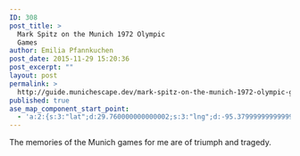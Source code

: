 ```yaml
---
ID: 308
post_title: >
  Mark Spitz on the Munich 1972 Olympic
  Games
author: Emilia Pfannkuchen
post_date: 2015-11-29 15:20:36
post_excerpt: ""
layout: post
permalink: >
  http://guide.munichescape.dev/mark-spitz-on-the-munich-1972-olympic-games/
published: true
ase_map_component_start_point:
  - 'a:2:{s:3:"lat";d:29.760000000000002;s:3:"lng";d:-95.379999999999995;}'
---
```

The memories of the Munich games for me are of triumph and tragedy.